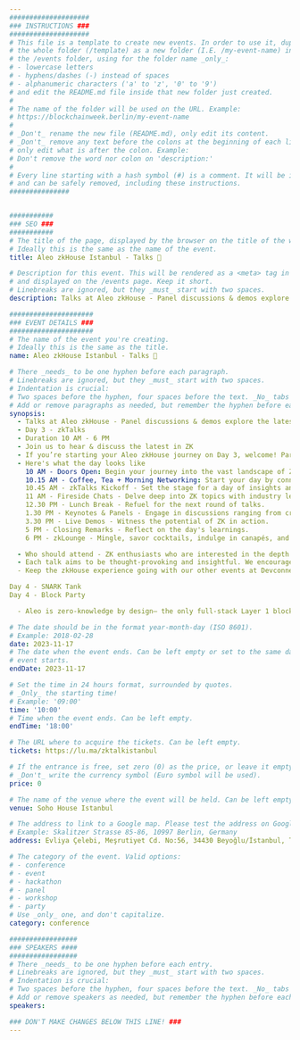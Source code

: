 ```yaml
---
####################
### INSTRUCTIONS ###
####################
# This file is a template to create new events. In order to use it, duplicate
# the whole folder (/template) as a new folder (I.E. /my-event-name) inside of
# the /events folder, using for the folder name _only_:
# - lowercase letters
# - hyphens/dashes (-) instead of spaces
# - alphanumeric characters ('a' to 'z', '0' to '9')
# and edit the README.md file inside that new folder just created.
#
# The name of the folder will be used on the URL. Example:
# https://blockchainweek.berlin/my-event-name
#
# _Don't_ rename the new file (README.md), only edit its content.
# _Don't_ remove any text before the colons at the beginning of each line,
# only edit what is after the colon. Example:
# Don't remove the word nor colon on 'description:'
#
# Every line starting with a hash symbol (#) is a comment. It will be ignored
# and can be safely removed, including these instructions.
###############


###########
### SEO ###
###########
# The title of the page, displayed by the browser on the title of the window.
# Ideally this is the same as the name of the event.
title: Aleo zkHouse Istanbul - Talks 💬

# Description for this event. This will be rendered as a <meta> tag in the HTML,
# and displayed on the /events page. Keep it short.
# Linebreaks are ignored, but they _must_ start with two spaces.
description: Talks at Aleo zkHouse - Panel discussions & demos explore the latest in ZK.

#####################
### EVENT DETAILS ###
#####################
# The name of the event you're creating.
# Ideally this is the same as the title.
name: Aleo zkHouse Istanbul - Talks 💬

# There _needs_ to be one hyphen before each paragraph.
# Linebreaks are ignored, but they _must_ start with two spaces.
# Indentation is crucial:
# Two spaces before the hyphen, four spaces before the text. _No_ tabs allowed.
# Add or remove paragraphs as needed, but remember the hyphen before each entry.
synopsis:
  - Talks at Aleo zkHouse - Panel discussions & demos explore the latest in ZK.
  - ​Day 3 - zkTalks
  - Duration 10 AM - 6 PM
  - Join us to hear & discuss the latest in ZK
  - If you’re starting your Aleo zkHouse journey on Day 3, welcome! Part of Devconnect Istanbul — zkHouse is a four-day inclusive and interactive experience for zero-knowledge enthusiasts of all levels. For Day 3’s zkHouse Talks, we’ll explore the latest cryptography research, hardware, and app development in panel discussions and live demos. As the sun sets, we invite you to gather in an adjacent room to continue the conversation with fellow attendees.
  - Here's what the day looks like
    10 AM - Doors Open: Begin your journey into the vast landscape of ZK.
    ​10.15 AM - Coffee, Tea + Morning Networking: Start your day by connecting with fellow enthusiasts.
    10.45 AM - zkTalks Kickoff - Set the stage for a day of insights and revelations.
    ​11 AM - Fireside Chats - Delve deep into ZK topics with industry leaders.
    ​12.30 PM - Lunch Break - Refuel for the next round of talks.
    1.30 PM - Keynotes & Panels - Engage in discussions ranging from cryptography nuances to dApp development strategies.
    ​3.30 PM - Live Demos - Witness the potential of ZK in action.
    5 PM - Closing Remarks - Reflect on the day's learnings.
    6 PM - zkLounge - Mingle, savor cocktails, indulge in canapés, and forge connections in a laid-back ambiance.

  - ​Who should attend - ZK enthusiasts who are interested in ​​the depth and breadth of zero-knowledge technologies, who are engaging in meaningful discussions with experts and peers, ​​who like networking and conversing with fellow attendees in a relaxed setting (after the talks). Don't forget to ​bring your curiosity.
  - ​Each talk aims to be thought-provoking and insightful. We encourage you to take the opportunity to question, engage, and contribute to the discussions.
​  - Keep the zkHouse experience going with our other events at Devconnect Istanbul

​Day 4 - SNARK Tank
​Day 4 - Block Party

​  - Aleo is zero-knowledge by design— the only full-stack Layer 1 blockchain integrating ZK at every level to build an actually secure internet. Aleo provides a zero-knowledge technology platform with uncompromising speed and privacy, allowing developers to build full-stack, private applications with the power of ZK on L1.

# The date should be in the format year-month-day (ISO 8601).
# Example: 2018-02-28
date: 2023-11-17
# The date when the event ends. Can be left empty or set to the same day the
# event starts.
endDate: 2023-11-17

# Set the time in 24 hours format, surrounded by quotes.
# _Only_ the starting time!
# Example: '09:00'
time: '10:00'
# Time when the event ends. Can be left empty.
endTime: '18:00'

# The URL where to acquire the tickets. Can be left empty.
tickets: https://lu.ma/zktalkistanbul

# If the entrance is free, set zero (0) as the price, or leave it empty.
# _Don't_ write the currency symbol (Euro symbol will be used).
price: 0

# The name of the venue where the event will be held. Can be left empty.
venue: Soho House Istanbul

# The address to link to a Google map. Please test the address on Google Maps.
# Example: Skalitzer Strasse 85-86, 10997 Berlin, Germany
address: Evliya Çelebi, Meşrutiyet Cd. No:56, 34430 Beyoğlu/İstanbul, Türkiye

# The category of the event. Valid options:
# - conference
# - event
# - hackathon
# - panel
# - workshop
# - party
# Use _only_ one, and don't capitalize.
category: conference

#################
### SPEAKERS ####
#################
# There _needs_ to be one hyphen before each entry.
# Linebreaks are ignored, but they _must_ start with two spaces.
# Indentation is crucial:
# Two spaces before the hyphen, four spaces before the text. _No_ tabs allowed.
# Add or remove speakers as needed, but remember the hyphen before each entry.
speakers:

### DON'T MAKE CHANGES BELOW THIS LINE! ###
---
```


<!-- ### DON'T MAKE CHANGES BELOW THIS LINE! ### -->

<Event-Content/>
